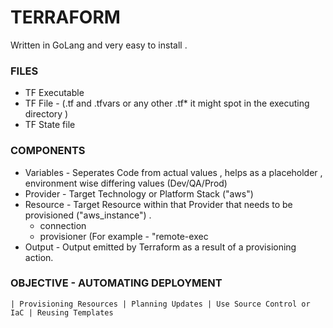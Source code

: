 # TERRAFORM 

Written in GoLang and very easy to install . 

### FILES
  * TF Executable
  * TF File - (.tf and .tfvars or any other .tf* it might spot in the executing directory )
  * TF State file
 
### COMPONENTS 
  * Variables - Seperates Code from actual values ,  helps as a placeholder , environment wise differing values (Dev/QA/Prod)
  * Provider - Target Technology or Platform Stack ("aws") 
  * Resource - Target Resource within that Provider that needs to be provisioned ("aws_instance") . 
      * connection 
      * provisioner (For example - "remote-exec
  * Output - Output emitted by Terraform as a result of a provisioning action. 
  
  ### OBJECTIVE - AUTOMATING DEPLOYMENT 
    | Provisioning Resources | Planning Updates | Use Source Control or IaC | Reusing Templates 
    
    
 
